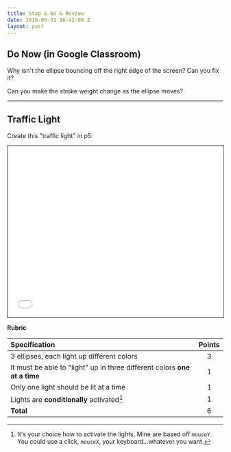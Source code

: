 ```yaml
---
title: Stop & Go & Review
date: 2016-05-31 16:42:00 Z
layout: post
---
```


## Do Now (in Google Classroom)
Why isn't the ellipse bouncing off the right edge of the screen? Can you fix it?

Can you make the stroke weight change as the ellipse moves?

<script type="text/p5" data-autoplay data-preview-width="400" data-preview-height="">
var x;
var y;
var xDirection = 1;
var yDirection = 1;
var speed = 10;

function setup() {
  createCanvas(windowWidth, windowHeight)
  x = random(0, width)
  y = random(0, height)
}

function draw() {

  background('#29BEEA')
  strokeWeight(3)
  stroke('#FFF400')
  // strokeWeight(5)
  fill('#FF4396')
  ellipse(x, y, 25, 25)

  x = x + xDirection * speed
  y = y + yDirection * speed
  if (x >= width + 250 || x <= 0) {
    xDirection = -xDirection
  } else if (y >= height || y <= 0) {
    yDirection = -yDirection
  }
}
</script>

---

## Traffic Light 

Create this "traffic light" in p5:

<iframe src="{{ site.baseurl }}/Code_Examples/TrafficLight" width="100%" height="400px" style="border:solid 1px"></iframe>

**Rubric**

| Specification                                                             | Points |
|:--------------------------------------------------------------------------|:------:|
| 3 ellipses, each light up different colors                                |   3    |
| It must be able to "light" up in three different colors **one at a time** |   1    |
| Only one light should be lit at a time                                    |   1    |
| Lights are **conditionally** activated[^1]                                |   1    |
| **Total**                                                                 |   6    |




[^1]: It's your choice how to activate the lights. Mine are based off `mouseY`. You could use a click, `mouseX`, your keyboard...whatever you want.
